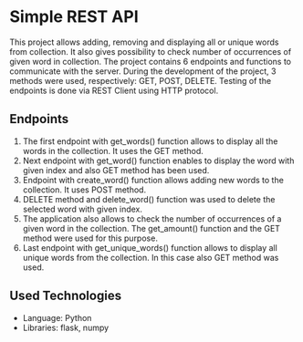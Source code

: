 # Simple REST API
This project allows adding, removing and displaying all or unique words from collection. It also gives possibility to check number of occurrences of given word in collection. The project contains 6 endpoints and functions to communicate with the server. During the development of the project, 3 methods were used, respectively: GET, POST, DELETE. Testing of the endpoints is done via REST Client using HTTP protocol.

## Endpoints
1. The first endpoint with get_words() function allows to display all the words in the collection. It uses the GET method.
2. Next endpoint with get_word() function enables to display the word with given index and also GET method has been used.
3. Endpoint with create_word() function allows adding new words to the collection. It uses POST method.
4. DELETE method and delete_word() function was used to delete the selected word with given index.
5. The application also allows to check the number of occurrences of a given word in the collection. The get_amount() function and the GET method were used for this purpose.
6. Last endpoint with get_unique_words() function allows to display all unique words from the collection. In this case also GET method was used.

## Used Technologies 
- Language: Python
- Libraries: flask, numpy
